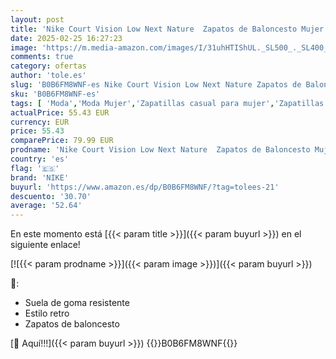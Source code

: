 ```yaml
---
layout: post
title: 'Nike Court Vision Low Next Nature  Zapatos de Baloncesto Mujer  Blanco  White/Pink Oxford   44 EU'
date: 2025-02-25 16:27:23
image: 'https://m.media-amazon.com/images/I/31uhHTIShUL._SL500_._SL400_.jpg'
comments: true
category: ofertas
author: 'tole.es'
slug: 'B0B6FM8WNF-es Nike Court Vision Low Next Nature Zapatos de Baloncesto...'
sku: 'B0B6FM8WNF-es'
tags: [ 'Moda','Moda Mujer','Zapatillas casual para mujer','Zapatillas deportivas y de moda para mujer','Zapatos para mujer','nike','zapatos','🇪🇸', ]
actualPrice: 55.43 EUR
currency: EUR
price: 55.43
comparePrice: 79.99 EUR
prodname: 'Nike Court Vision Low Next Nature  Zapatos de Baloncesto Mujer  Blanco  White/Pink Oxford   44 EU'
country: 'es'
flag: '🇪🇸'
brand: 'NIKE'
buyurl: 'https://www.amazon.es/dp/B0B6FM8WNF/?tag=tolees-21'
descuento: '30.70'
average: '52.64'
---
```


En este momento está [{{< param title >}}]({{< param buyurl >}}) en el siguiente enlace!

[![{{< param prodname >}}]({{< param image >}})]({{< param buyurl >}})

🔎:

- Suela de goma resistente
- Estilo retro
- Zapatos de baloncesto

[🛒 Aquí!!!]({{< param buyurl >}})
{{<world>}}B0B6FM8WNF{{</world>}}
